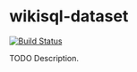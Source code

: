 # wikisql-dataset

[![Build Status](https://travis-ci.org/unfoldml/wikisql-dataset.png)](https://travis-ci.org/unfoldml/wikisql-dataset)

TODO Description.
